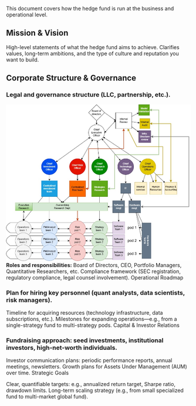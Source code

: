 This document covers how the hedge fund is run at the business and operational level.

## Mission & Vision
High-level statements of what the hedge fund aims to achieve.
Clarifies values, long-term ambitions, and the type of culture and reputation you want to build.
## Corporate Structure & Governance

### Legal and governance structure (LLC, partnership, etc.).
![Corporate Structure](https://github.com/COPtoLON/TMRW/blob/ac464545aa1d5634eaa8a9d53328853d2a69550b/util/corporate%20structure.jpg)
**Roles and responsibilities:** Board of Directors, CEO, Portfolio Managers, Quantitative Researchers, etc.
Compliance framework (SEC registration, regulatory compliance, legal counsel involvement).
Operational Roadmap

### Plan for hiring key personnel (quant analysts, data scientists, risk managers).
Timeline for acquiring resources (technology infrastructure, data subscriptions, etc.).
Milestones for expanding operations—e.g., from a single-strategy fund to multi-strategy pods.
Capital & Investor Relations

### Fundraising approach: seed investments, institutional investors, high-net-worth individuals.
Investor communication plans: periodic performance reports, annual meetings, newsletters.
Growth plans for Assets Under Management (AUM) over time.
Strategic Goals

Clear, quantifiable targets: e.g., annualized return target, Sharpe ratio, drawdown limits.
Long-term scaling strategy (e.g., from small specialized fund to multi-market global fund).
